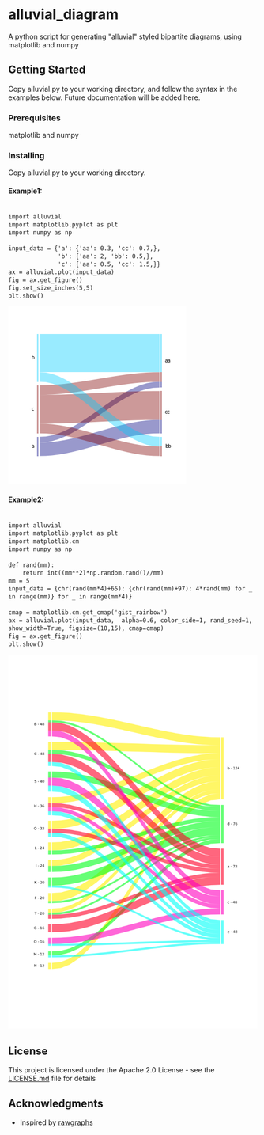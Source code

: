 # alluvial_diagram
A python script for generating "alluvial" styled bipartite diagrams, using matplotlib and numpy

## Getting Started

Copy alluvial.py to your working directory, and follow the syntax in the examples below.
Future documentation will be added here.

### Prerequisites

matplotlib and numpy

### Installing

Copy alluvial.py to your working directory.

#### Example1:
<pre><code>
import alluvial
import matplotlib.pyplot as plt
import numpy as np

input_data = {'a': {'aa': 0.3, 'cc': 0.7,},
              'b': {'aa': 2, 'bb': 0.5,},
              'c': {'aa': 0.5, 'cc': 1.5,}}
ax = alluvial.plot(input_data)
fig = ax.get_figure()
fig.set_size_inches(5,5)
plt.show()
</code></pre>
![Alt text](/image_examples/Example1.png)

#### Example2:
<pre><code>
import alluvial
import matplotlib.pyplot as plt
import matplotlib.cm
import numpy as np

def rand(mm):
    return int((mm**2)*np.random.rand()//mm)
mm = 5
input_data = {chr(rand(mm*4)+65): {chr(rand(mm)+97): 4*rand(mm) for _ in range(mm)} for _ in range(mm*4)}

cmap = matplotlib.cm.get_cmap('gist_rainbow')
ax = alluvial.plot(input_data,  alpha=0.6, color_side=1, rand_seed=1, show_width=True, figsize=(10,15), cmap=cmap)
fig = ax.get_figure()
plt.show()
</code></pre>
![Alt text](/image_examples/Example2.png)


## License

This project is licensed under the Apache 2.0 License - see the [LICENSE.md](LICENSE.md) file for details

## Acknowledgments

* Inspired by [rawgraphs](http://rawgraphs.io/gallery_project/visualizations-for-issue-mapping-book/)


